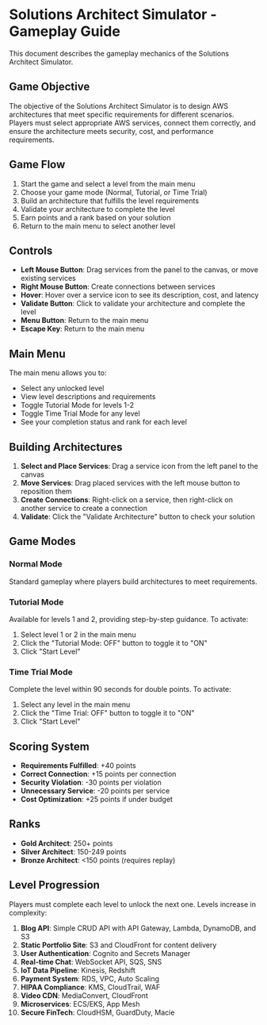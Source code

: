 # Solutions Architect Simulator - Gameplay Guide

This document describes the gameplay mechanics of the Solutions Architect Simulator.

## Game Objective

The objective of the Solutions Architect Simulator is to design AWS architectures that meet specific requirements for different scenarios. Players must select appropriate AWS services, connect them correctly, and ensure the architecture meets security, cost, and performance requirements.

## Game Flow

1. Start the game and select a level from the main menu
2. Choose your game mode (Normal, Tutorial, or Time Trial)
3. Build an architecture that fulfills the level requirements
4. Validate your architecture to complete the level
5. Earn points and a rank based on your solution
6. Return to the main menu to select another level

## Controls

- **Left Mouse Button**: Drag services from the panel to the canvas, or move existing services
- **Right Mouse Button**: Create connections between services
- **Hover**: Hover over a service icon to see its description, cost, and latency
- **Validate Button**: Click to validate your architecture and complete the level
- **Menu Button**: Return to the main menu
- **Escape Key**: Return to the main menu

## Main Menu

The main menu allows you to:
- Select any unlocked level
- View level descriptions and requirements
- Toggle Tutorial Mode for levels 1-2
- Toggle Time Trial Mode for any level
- See your completion status and rank for each level

## Building Architectures

1. **Select and Place Services**: Drag a service icon from the left panel to the canvas
2. **Move Services**: Drag placed services with the left mouse button to reposition them
3. **Create Connections**: Right-click on a service, then right-click on another service to create a connection
4. **Validate**: Click the "Validate Architecture" button to check your solution

## Game Modes

### Normal Mode

Standard gameplay where players build architectures to meet requirements.

### Tutorial Mode

Available for levels 1 and 2, providing step-by-step guidance. To activate:
1. Select level 1 or 2 in the main menu
2. Click the "Tutorial Mode: OFF" button to toggle it to "ON"
3. Click "Start Level"

### Time Trial Mode

Complete the level within 90 seconds for double points. To activate:
1. Select any level in the main menu
2. Click the "Time Trial: OFF" button to toggle it to "ON"
3. Click "Start Level"

## Scoring System

- **Requirements Fulfilled**: +40 points
- **Correct Connection**: +15 points per connection
- **Security Violation**: -30 points per violation
- **Unnecessary Service**: -20 points per service
- **Cost Optimization**: +25 points if under budget

## Ranks

- **Gold Architect**: 250+ points
- **Silver Architect**: 150-249 points
- **Bronze Architect**: <150 points (requires replay)

## Level Progression

Players must complete each level to unlock the next one. Levels increase in complexity:

1. **Blog API**: Simple CRUD API with API Gateway, Lambda, DynamoDB, and S3
2. **Static Portfolio Site**: S3 and CloudFront for content delivery
3. **User Authentication**: Cognito and Secrets Manager
4. **Real-time Chat**: WebSocket API, SQS, SNS
5. **IoT Data Pipeline**: Kinesis, Redshift
6. **Payment System**: RDS, VPC, Auto Scaling
7. **HIPAA Compliance**: KMS, CloudTrail, WAF
8. **Video CDN**: MediaConvert, CloudFront
9. **Microservices**: ECS/EKS, App Mesh
10. **Secure FinTech**: CloudHSM, GuardDuty, Macie